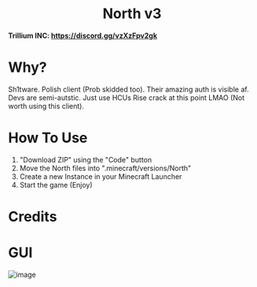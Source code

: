 <h1 align="center">North v3</h1>

**Trillium INC: https://discord.gg/vzXzFpv2gk**

# Why?
Sh1tware. Polish client (Prob skidded too). Their amazing auth is visible af. Devs are semi-autstic. Just use HCUs Rise crack at this point LMAO (Not worth using this client).

# How To Use
1. "Download ZIP" using the "Code" button
2. Move the North files into ".minecraft/versions/North"
3. Create a new Instance in your Minecraft Launcher
4. Start the game (Enjoy)

# Credits

# GUI
![image]()

